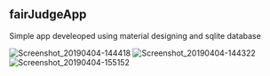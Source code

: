 ## fairJudgeApp
Simple app develeoped using material designing and sqlite database

![Screenshot_20190404-144418](https://user-images.githubusercontent.com/46554728/55557043-fbcc0800-56b6-11e9-9776-a0a998b4e0e3.png)
![Screenshot_20190404-144322](https://user-images.githubusercontent.com/46554728/55557064-04244300-56b7-11e9-9686-9c3b82b43c69.png)
![Screenshot_20190404-155152](https://user-images.githubusercontent.com/46554728/55557096-1605e600-56b7-11e9-9109-fd35980a23e6.png)

